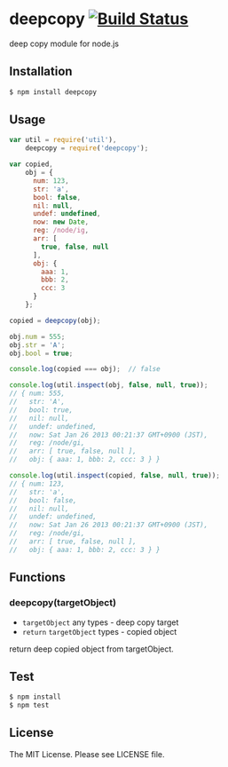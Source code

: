 # deepcopy [![Build Status](https://travis-ci.org/sasaplus1/deepcopy.png)](https://travis-ci.org/sasaplus1/deepcopy)

deep copy module for node.js

## Installation

```sh
$ npm install deepcopy
```

## Usage

```js
var util = require('util'),
    deepcopy = require('deepcopy');

var copied,
    obj = {
      num: 123,
      str: 'a',
      bool: false,
      nil: null,
      undef: undefined,
      now: new Date,
      reg: /node/ig,
      arr: [
        true, false, null
      ],
      obj: {
        aaa: 1,
        bbb: 2,
        ccc: 3
      }
    };

copied = deepcopy(obj);

obj.num = 555;
obj.str = 'A';
obj.bool = true;

console.log(copied === obj);  // false

console.log(util.inspect(obj, false, null, true));
// { num: 555,
//   str: 'A',
//   bool: true,
//   nil: null,
//   undef: undefined,
//   now: Sat Jan 26 2013 00:21:37 GMT+0900 (JST),
//   reg: /node/gi,
//   arr: [ true, false, null ],
//   obj: { aaa: 1, bbb: 2, ccc: 3 } }

console.log(util.inspect(copied, false, null, true));
// { num: 123,
//   str: 'a',
//   bool: false,
//   nil: null,
//   undef: undefined,
//   now: Sat Jan 26 2013 00:21:37 GMT+0900 (JST),
//   reg: /node/gi,
//   arr: [ true, false, null ],
//   obj: { aaa: 1, bbb: 2, ccc: 3 } }
```

## Functions

### deepcopy(targetObject)

  * `targetObject` any types - deep copy target
  * `return` `targetObject` types - copied object

return deep copied object from targetObject.

## Test

```sh
$ npm install
$ npm test
```

## License

The MIT License. Please see LICENSE file.
